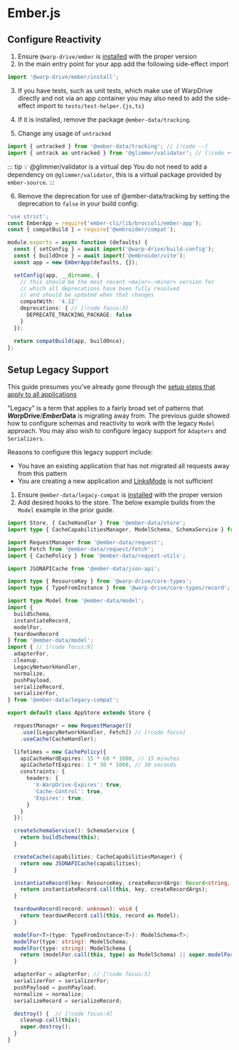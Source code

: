 # Ember.js

## Configure Reactivity

1. Ensure `@warp-drive/ember` is [installed](../index.md#installation) with the proper version
2. In the main entry point for your app add the following side-effect import

```ts [app/app.ts]
import '@warp-drive/ember/install';
```

3. If you have tests, such as unit tests, which make use of WarpDrive directly and not via an app container
   you may also need to add the side-effect import to `tests/test-helper.{js,ts}`

4. If it is installed, remove the package `@ember-data/tracking`.
5. Change any usage of `untracked`

```ts
import { untracked } from '@ember-data/tracking'; // [!code --]
import { untrack as untracked } from '@glimmer/validator'; // [!code ++]
```

::: tip 💡 @glimmer/validator is a virtual dep
You do not need to add a dependency on `@glimmer/validator`, this is a virtual package provided by `ember-source`.
:::

6. Remove the deprecation for use of @ember-data/tracking by setting the deprecation to `false` in your build config:

```ts [ember-cli-build.js]
'use strict';
const EmberApp = require('ember-cli/lib/broccoli/ember-app');
const { compatBuild } = require('@embroider/compat');

module.exports = async function (defaults) {
  const { setConfig } = await import('@warp-drive/build-config');
  const { buildOnce } = await import('@embroider/vite');
  const app = new EmberApp(defaults, {});

  setConfig(app, __dirname, {
    // this should be the most recent <major>.<minor> version for
    // which all deprecations have been fully resolved
    // and should be updated when that changes
    compatWith: '4.12'
    deprecations: { // [!code focus:3]
      DEPRECATE_TRACKING_PACKAGE: false 
    }
  });

  return compatBuild(app, buildOnce);
};
```

## Setup Legacy Support

This guide presumes you've already gone through the [setup steps 
that apply to all applications](./universal.md)

"Legacy" is a term that applies to a fairly broad set of patterns that
***Warp*Drive**/***Ember*Data** is migrating away from. The previous
guide showed how to configure schemas and reactivity to work with the
legacy `Model` approach. You may also wish to configure legacy support
for `Adapters` and `Serializers`.

Reasons to configure this legacy support include:

- You have an existing application that has not migrated all requests away from this pattern
- You are creating a new application and [LinksMode](../../../the-manual/misc/links-mode.md) is not sufficient

1. Ensure `@ember-data/legacy-compat` is [installed](../index.md#installation) with the proper version
2. Add desired hooks to the store. The below example builds from the `Model` example in the prior guide.

```ts [app/services/store.ts]
import Store, { CacheHandler } from '@ember-data/store';
import type { CacheCapabilitiesManager, ModelSchema, SchemaService } from '@ember-data/store/types';

import RequestManager from '@ember-data/request';
import Fetch from '@ember-data/request/fetch';
import { CachePolicy } from '@ember-data/request-utils';

import JSONAPICache from '@ember-data/json-api';

import type { ResourceKey } from '@warp-drive/core-types';
import type { TypeFromInstance } from '@warp-drive/core-types/record';

import type Model from '@ember-data/model';
import {
  buildSchema,
  instantiateRecord,
  modelFor,
  teardownRecord
} from '@ember-data/model';
import { // [!code focus:9]
  adapterFor,
  cleanup,
  LegacyNetworkHandler,
  normalize,
  pushPayload,
  serializeRecord,
  serializerFor,
} from '@ember-data/legacy-compat';

export default class AppStore extends Store {

  requestManager = new RequestManager()
    .use([LegacyNetworkHandler, Fetch]) // [!code focus]
    .useCache(CacheHandler);

  lifetimes = new CachePolicy({
    apiCacheHardExpires: 15 * 60 * 1000, // 15 minutes
    apiCacheSoftExpires: 1 * 30 * 1000, // 30 seconds
    constraints: {
	  headers: {
        'X-WarpDrive-Expires': true,
        'Cache-Control': true,
        'Expires': true,
	  }
    }
  });

  createSchemaService(): SchemaService {
    return buildSchema(this);
  }

  createCache(capabilities: CacheCapabilitiesManager) {
    return new JSONAPICache(capabilities);
  }

  instantiateRecord(key: ResourceKey, createRecordArgs: Record<string, unknown>) {
    return instantiateRecord.call(this, key, createRecordArgs);
  }

  teardownRecord(record: unknown): void {
    return teardownRecord.call(this, record as Model);
  }

  modelFor<T>(type: TypeFromInstance<T>): ModelSchema<T>;
  modelFor(type: string): ModelSchema;
  modelFor(type: string): ModelSchema {
    return (modelFor.call(this, type) as ModelSchema) || super.modelFor(type);
  }

  adapterFor = adapterFor; // [!code focus:5]
  serializerFor = serializerFor;
  pushPayload = pushPayload;
  normalize = normalize;
  serializeRecord = serializeRecord;

  destroy() {  // [!code focus:4]
    cleanup.call(this);
    super.destroy();
  }
}
```
